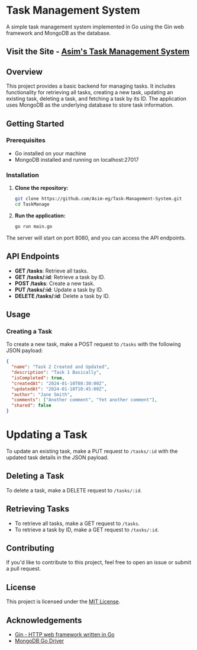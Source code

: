 # Task Management System

A simple task management system implemented in Go using the Gin web framework and MongoDB as the database.

## Visit the Site - [Asim's Task Management System](https://asim-task-manage.vercel.app/)


## Overview

This project provides a basic backend for managing tasks. It includes functionality for retrieving all tasks, creating a new task, updating an existing task, deleting a task, and fetching a task by its ID. The application uses MongoDB as the underlying database to store task information.

## Getting Started

### Prerequisites

- Go installed on your machine
- MongoDB installed and running on localhost:27017

### Installation

1. **Clone the repository:**

    ```bash
    git clone https://github.com/Asim-eg/Task-Management-System.git
    cd TaskManage
    ```

2. **Run the application:**

    ```bash
    go run main.go
    ```

The server will start on port 8080, and you can access the API endpoints.

## API Endpoints

- **GET /tasks**: Retrieve all tasks.
- **GET /tasks/:id**: Retrieve a task by ID.
- **POST /tasks**: Create a new task.
- **PUT /tasks/:id**: Update a task by ID.
- **DELETE /tasks/:id**: Delete a task by ID.

## Usage

### Creating a Task

To create a new task, make a POST request to `/tasks` with the following JSON payload:

```json
{
  "name": "Task 2 Created and Updated",
  "description": "Task 1 Basically",
  "isCompleted": true,
  "createdAt": "2024-01-10T08:30:00Z",
  "updatedAt": "2024-01-10T10:45:00Z",
  "author": "Jane Smith",
  "comments": ["Another comment", "Yet another comment"],
  "shared": false
}
```

# Updating a Task
To update an existing task, make a PUT request to `/tasks/:id` with the updated task details in the JSON payload.

## Deleting a Task
To delete a task, make a DELETE request to `/tasks/:id`.

## Retrieving Tasks
- To retrieve all tasks, make a GET request to `/tasks`.
- To retrieve a task by ID, make a GET request to `/tasks/:id`.

## Contributing
If you'd like to contribute to this project, feel free to open an issue or submit a pull request.

## License
This project is licensed under the [MIT License](LICENSE.md).

## Acknowledgements
- [Gin - HTTP web framework written in Go](https://github.com/gin-gonic/gin)
- [MongoDB Go Driver](https://github.com/mongodb/mongo-go-driver)
